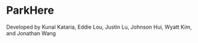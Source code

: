 # ParkHere

Developed by Kunal Kataria, Eddie Lou, Justin Lu, Johnson Hui, Wyatt Kim, and Jonathan Wang
